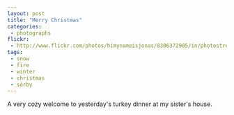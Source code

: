 ```yaml
---
layout: post
title: "Merry Christmas"
categories:
 - photographs
flickr:
 - http://www.flickr.com/photos/himynameisjonas/8306372905/in/photostream/
tags:
 - snow
 - fire
 - winter
 - christmas
 - sörby
---
```


A very cozy welcome to yesterday's turkey dinner at my sister's house.
